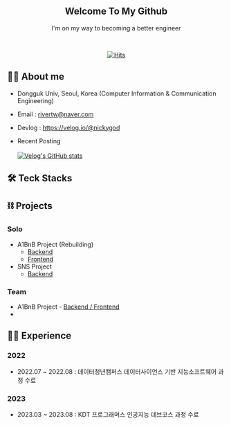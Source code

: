 <div align="center">

  
<h2> Welcome To My Github </h2> 
  
  I'm on my way to becoming a better engineer <br>
  
  
 <div align="center">
    <br>
   
[![Hits](https://hits.seeyoufarm.com/api/count/incr/badge.svg?url=https%3A%2F%2Fgithub.com%2Frivertw777%2Fhit-counter&count_bg=%2379C83D&title_bg=%23555555&icon=&icon_color=%23E7E7E7&title=hits&edge_flat=false)](https://hits.seeyoufarm.com)

</div>
  
</div>

## 🧑‍💻 About me
- Dongguk Univ, Seoul, Korea (Computer Information & Communication Engineering)
- Email : rivertw@naver.com
- Devlog : https://velog.io/@nickygod

- Recent Posting<br><br>
[![Velog's GitHub stats](https://velog-readme-stats.vercel.app/api?name=nickygod)](https://velog.io/@nickygod)


## 🛠️ Teck Stacks

## ⛓ Projects
### Solo
- A1BnB Project (Rebuilding)
  - [Backend](https://github.com/rivertw777/A1BnB-Backend)
  - [Frontend](https://github.com/rivertw777/A1BnB-Frontend)
- SNS Project
  - [Backend](https://github.com/rivertw777/SNS-Backend)

### Team
- A1BnB Project - [Backend / Frontend](https://github.com/rivertw777/a1bnbSub)
- 
## 🏃‍♀️ Experience
### 2022
- 2022.07 ~ 2022.08 : 데이터청년캠퍼스 데이터사이언스 기반 지능소프트웨어 과정 수료
### 2023
- 2023.03 ~ 2023.08 : KDT 프로그래머스 인공지능 데브코스 과정 수료


